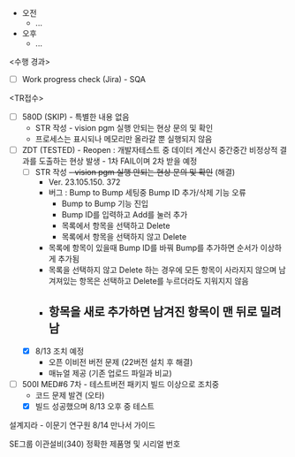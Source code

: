 - 오전
	- ...
- 오후
	- ...

<수행 경과>
- [ ] Work progress check (Jira) - SQA

<TR접수>
- [ ] 580D (SKIP) - 특별한 내용 없음
	- STR 작성 - vision pgm 실행 안되는 현상 문의 및 확인
	- 프로세스는 표시되나 메모리만 올라갈 뿐 실행되지 않음
- [ ] ZDT (TESTED) - Reopen : 개발자테스트 중 데이터 계산시 중간중간 비정상적 결과를 도출하는 현상 발생 - 1차 FAIL이며 2차 받을 예정
	- [ ] STR 작성 ~~- vision pgm 실행 안되는 현상 문의 및 확인~~ (해결)
		- Ver. 23.105.150. 372
		- 버그 : Bump to Bump 세팅중 Bump ID 추가/삭제 기능 오류
			- Bump to Bump 기능 진입
			- Bump ID를 입력하고 Add를 눌러 추가
			- 목록에서 항목을 선택하고 Delete
			- 목록에서 항목을 선택하지 않고 Delete
		- 목록에 항목이 있을때 Bump ID를 바꿔 Bump를 추가하면 순서가 이상하게 추가됨
		- 목록을 선택하지 않고 Delete 하는 경우에 모든 항목이 사라지지 않으며 남겨져있는 항목은 선택하고 Delete를 누르더라도 지워지지 않음
		- 항목을 새로 추가하면 남겨진 항목이 맨 뒤로 밀려남
			- 
	- [x] 8/13 조치 예정
		- 오픈 이비전 버전 문제 (22버전 설치 후 해결)
		- 매뉴얼 제공 (기존 업로드 파일과 비교)
- [ ] 500I MED#6 7차 - 테스트버전 패키지 빌드 이상으로 조치중
	- 코드 문제 발견 (오타)
	- [x] 빌드 성공했으며 8/13 오후 중 테스트

설계지라 - 이문기 연구원 8/14 만나서 가이드

SE그룹 이관설비(340) 정확한 제품명 및 시리얼 번호

